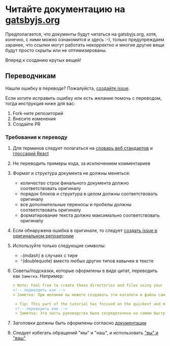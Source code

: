 # Читайте документацию на [gatsbyjs.org](https://www.gatsbyjs.org/docs)

Предполагается, что документы будут читаться на gatsbyjs.org, хотя, конечно, с ними можно ознакомится и здесь
:-), только предупреждаем заранее, что ссылки могут работать некорректно и многие другие вещи будут просто скрыты или
не оптимизированы.

Вперед к созданию крутых вещей!

## Переводчикам

Нашли ошибку в переводе? Пожалуйста, [создайте issue](https://github.com/gatsbyjs/gatsby-ru/issues/new).

Если хотите исправить ошибку или есть желание помочь с переводом, тогда инструкция ниже для вас:

1. Fork-ните репозиторий
2. Внесите изменения
3. Создайте PR

### Требования к переводу

1. Для терминов следует полагаться на [словарь веб стандартов](https://github.com/web-standards-ru/dictionary) и [глоссарий React](https://github.com/reactjs/ru.reactjs.org/blob/master/TRANSLATION.md#соглашение-по-переводу-глоссарий)
2. Не переводить примеры кода, за исключением комментариев
3. Формат и структура документа не должны меняться:
   - количество строк финального документа должно соответствовать оригиналу
   - порядок блоков и структура в целом должны соответствовать оригиналу
   - все дополнительные переносы и пробелы должны соответствовать оригиналу
   - форматирование текста должно максимально соответствовать оригиналу
4. Если обнаружена ошибка в оригинале, то следует [создать issue в оригинальном репозитории](https://github.com/gatsbyjs/gatsby/issues/new?template=bug_report.md)
5. Используйте только следующие символы:
   - `―`(mdash) в случаях с тире
   - `"`(doublequote) вместо любых других типов кавычек в тексте
6. Советы/подсказки, которые оформлены в виде цитат, переводить как `Заметка`. Например:

   ```markdown
   > Note: Feel free to create these directories and files using your code editor, if you'd prefer.
   <!-- переводить как -->
   > Заметка: При желании вы можете создавать эти каталоги и файлы самостоятельно или с помощью редактора.

    > Tip: This part of the tutorial has focused on the quickest and most straightforward way to get...
    <!-- переводить как -->
    > Заметка: Эта часть руководства была сосредоточена на самом быстром и простом способе получить...
    ```

7. Заголовки должны быть оформлены согласно [документации](https://www.gatsbyjs.org/contributing/gatsby-style-guide/#format-titles-and-headers)
8. Следует избегать обращений "мы" и "наш", и использовать ["вы" и "ваш"](https://www.gatsbyjs.org/contributing/gatsby-style-guide/#use-you-as-the-pronoun)
